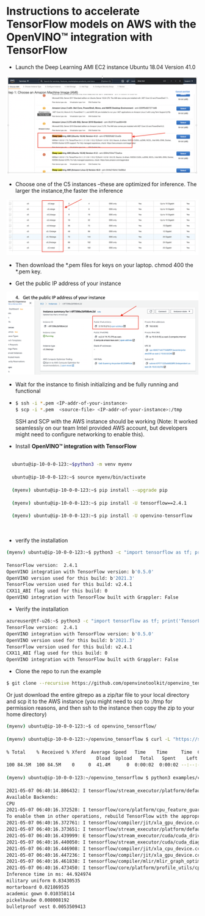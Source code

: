 # Instructions to accelerate TensorFlow models on AWS with the **OpenVINO™ integration with TensorFlow**

-	Launch the Deep Learning AMI EC2 instance Ubuntu 18.04 Version 41.0

<p align="center">
 <img src="images/AWS_image_1.png">
</p>

-	Choose one of the C5 instances –these are optimized for inference. The larger the instance,the faster the inference

<p align="center">
<img src="images/AWS_image_2.png">
 </p>

-	Then download the *.pem files for keys on your laptop. 
chmod 400 the *.pem key.  

-	Get the public IP address of your instance 

<p align="center">
<img src="images/AWS_image_3.png">
</p>

-	Wait for the instance to finish initializing and be fully running and functional
- 
  ```bash
  $ ssh -i *.pem <IP-addr-of-your-instance>  
  $ scp -i *.pem  <source-file> <IP-addr-of-your-instance>:/tmp
  ```

  SSH and SCP with the AWS instance should be working (Note: It worked seamlessly on our team Intel provided AWS account, but developers might need to configure networking to enable this). 
  
- Install **OpenVINO™ integration with TensorFlow**

```bash

  ubuntu@ip-10-0-0-123:~$python3 -m venv myenv
  
  ubuntu@ip-10-0-0-123:~$ source myenv/bin/activate

  (myenv) ubuntu@ip-10-0-0-123:~$ pip install --upgrade pip

  (myenv) ubuntu@ip-10-0-0-123:~$ pip install -U tensorflow==2.4.1

  (myenv) ubuntu@ip-10-0-0-123:~$ pip install -U openvino-tensorflow

  
```
-	verify the installation 

```bash
(myenv) ubuntu@ip-10-0-0-123:~$ python3 -c "import tensorflow as tf; print('TensorFlow version: ',tf.__version__); import openvino_tensorflow; print(openvino_tensorflow.__version__)"

TensorFlow version:  2.4.1
OpenVINO integration with TensorFlow version: b'0.5.0'
OpenVINO version used for this build: b'2021.3'
TensorFlow version used for this build: v2.4.1
CXX11_ABI flag used for this build: 0
OpenVINO integration with TensorFlow built with Grappler: False
```

- Verify the installation 
```bash
azureuser@tf-u26:~$ python3 -c "import tensorflow as tf; print('TensorFlow version: ',tf.__version__); import openvino_tensorflow; print(openvino_tensorflow.__version__)" 
TensorFlow version:  2.4.1
OpenVINO integration with TensorFlow version: b'0.5.0'
OpenVINO version used for this build: b'2021.3'
TensorFlow version used for this build: v2.4.1
CXX11_ABI flag used for this build: 0
OpenVINO integration with TensorFlow built with Grappler: False
```

- Clone the repo to run the example
```bash
$ git clone --recursive https://github.com/openvinotoolkit/openvino_tensorflow.git
```

Or just download the entire gitrepo as a zip/tar file to your local directory and scp it to the AWS instance (you might need to scp to :/tmp for permission reasons, and then ssh to the instance then copy the zip to your home directory)

```bash
(myenv) ubuntu@ip-10-0-0-123:~$ cd openvino_tensorflow/

(myenv) ubuntu@ip-10-0-0-123:~/openvino_tensorflow $ curl -L "https://storage.googleapis.com/download.tensorflow.org/models/inception_v3_2016_08_28_frozen.pb.tar.gz" | tar -C ./examples/data -xz

% Total    % Received % Xferd  Average Speed   Time    Time     Time  Current
                                 Dload  Upload   Total   Spent    Left  Speed
100 84.5M  100 84.5M    0     0  41.4M      0  0:00:02  0:00:02 --:--:-- 41.4M

(myenv) ubuntu@ip-10-0-0-123:~/openvino_tensorflow $ python3 examples/classification_sample.py

2021-05-07 06:40:14.806432: I tensorflow/stream_executor/platform/default/dso_loader.cc:49] Successfully opened dynamic library libcudart.so.11.0
Available Backends:
CPU
2021-05-07 06:40:16.372528: I tensorflow/core/platform/cpu_feature_guard.cc:142] This TensorFlow binary is optimized with oneAPI Deep Neural Network Library (oneDNN) to use the following CPU instructions in performance-critical operations: AVX2 AVX512F FMA
To enable them in other operations, rebuild TensorFlow with the appropriate compiler flags.
2021-05-07 06:40:16.372761: I tensorflow/compiler/jit/xla_gpu_device.cc:99] Not creating XLA devices, tf_xla_enable_xla_devices not set
2021-05-07 06:40:16.373651: I tensorflow/stream_executor/platform/default/dso_loader.cc:49] Successfully opened dynamic library libcuda.so.1
2021-05-07 06:40:16.439999: E tensorflow/stream_executor/cuda/cuda_driver.cc:328] failed call to cuInit: CUDA_ERROR_NO_DEVICE: no CUDA-capable device is detected
2021-05-07 06:40:16.440050: I tensorflow/stream_executor/cuda/cuda_diagnostics.cc:156] kernel driver does not appear to be running on this host (ip-172-31-47-195): /proc/driver/nvidia/version does not exist
2021-05-07 06:40:16.446908: I tensorflow/compiler/jit/xla_cpu_device.cc:41] Not creating XLA devices, tf_xla_enable_xla_devices not set
2021-05-07 06:40:16.447236: I tensorflow/compiler/jit/xla_gpu_device.cc:99] Not creating XLA devices, tf_xla_enable_xla_devices not set
2021-05-07 06:40:16.461838: I tensorflow/compiler/mlir/mlir_graph_optimization_pass.cc:196] None of the MLIR optimization passes are enabled (registered 0 passes)
2021-05-07 06:40:16.473450: I tensorflow/core/platform/profile_utils/cpu_utils.cc:112] CPU Frequency: 2999995000 Hz
Inference time in ms: 44.924974
military uniform 0.83430535
mortarboard 0.021869535
academic gown 0.010358114
pickelhaube 0.008008192
bulletproof vest 0.0053509413 
```
